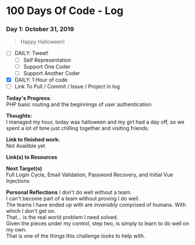 # 100 Days Of Code - Log  

### Day 1: October 31, 2019  

> Happy Halloween!  

- [ ] DAILY: Tweet!
  - [ ] Self Representation
  - [ ] Support One Coder
  - [ ] Support Another Coder
- [x] DAILY: 1 Hour of code
- [ ] Link To Pull / Commit / Issue / Project in log

**Today's Progress**:  
PHP basic routing and the beginnings of user authentication

**Thoughts:**  
  I managed my hour, today was halloween and my girl had a day off, so we spent a lot of time just chilling together and visiting friends. 

**Link to finished work:**  
 Not Availible yet

**Link(s) to Resources**  

**Next Target(s)**  
Full Login Cycle, Email Validation, Password Recovery, and Initial Vue Injections

**Personal Reflections**
  I don't do well without a team.  
  I can't become part of a team without proving I do well.  
  The teams I have ended up with are _invariably_ comprised of humans. With which I don't get on.  
  That... is the real world problem I need solved.  
  Given the pieces under my control, step two, is simply to learn to do well on my own.  
  That is one of the things this challenge looks to help with.  
